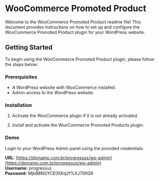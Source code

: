 # WooCommerce Promoted Product

Welcome to the WooCommerce Promoted Product readme file! This document provides instructions on how to set up and configure the WooCommerce Promoted Product plugin for your WordPress website.

## Getting Started

To begin using the WooCommerce Promoted Product plugin, please follow the steps below:

### Prerequisites

- A WordPress website with WooCommerce installed.
- Admin access to the WordPress website.

### Installation

1. Activate the WooCommerce plugin if it is not already activated.

2. Install and activate the WooCommerce Promoted Products plugin.

### Demo

Login to your WordPress Admin panel using the provided credentials:  

**URL:** [https://domamo.com.br/progressus/wp-admin](https://domamo.com.br/progressus/wp-admin)  
**Username:** progressus  
**Password:** MjkBBNGYCE0XKq2f%XJ79XQ6
